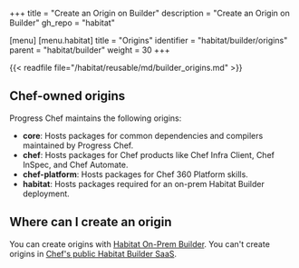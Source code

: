 +++
title = "Create an Origin on Builder"
description = "Create an Origin on Builder"
gh_repo = "habitat"

[menu]
  [menu.habitat]
    title = "Origins"
    identifier = "habitat/builder/origins"
    parent = "habitat/builder"
    weight = 30
+++

{{< readfile file="/habitat/reusable/md/builder_origins.md" >}}

## Chef-owned origins

Progress Chef maintains the following origins:

- **core**: Hosts packages for common dependencies and compilers maintained by Progress Chef.
- **chef**: Hosts packages for Chef products like Chef Infra Client, Chef InSpec, and Chef Automate.
- **chef-platform**: Hosts packages for Chef 360 Platform skills.
- **habitat**: Hosts packages required for an on-prem Habitat Builder deployment.

## Where can I create an origin

You can create origins with [Habitat On-Prem Builder](/habitat/on_prem_builder/).
You can't create origins in [Chef's public Habitat Builder SaaS](https://bldr.habitat.sh).
